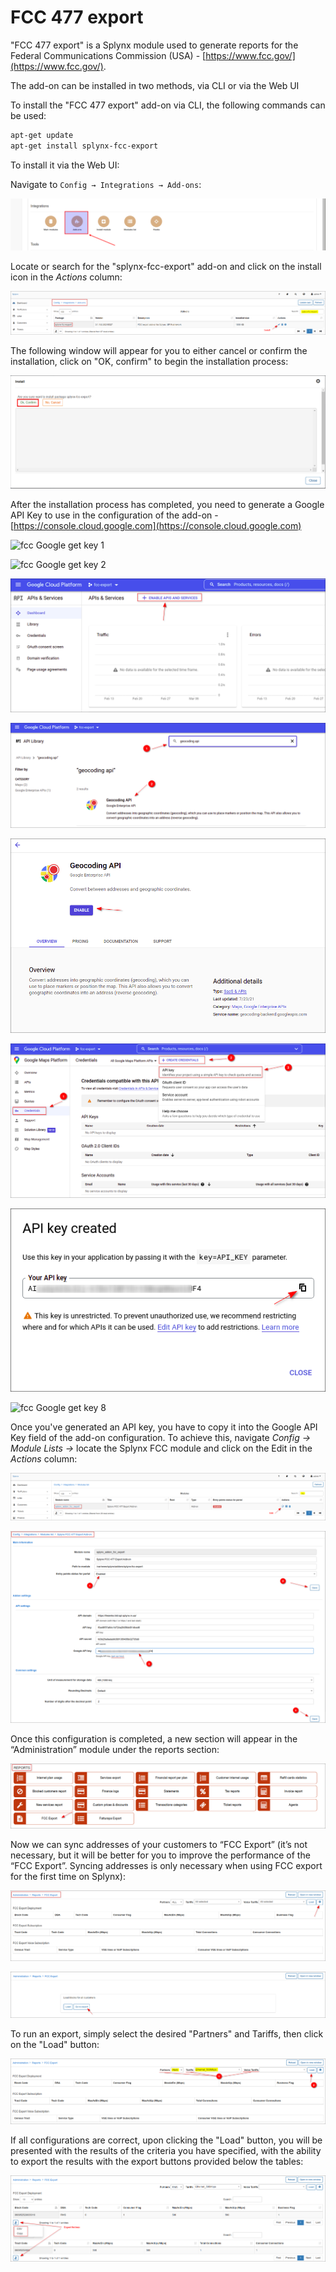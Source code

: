 FCC 477 export
==============

"FCC 477 export" is a Splynx module used to generate reports for the Federal Communications Commission (USA) - [https://www.fcc.gov/](https://www.fcc.gov/).

The add-on can be installed in two methods, via CLI or via the Web UI

To install the "FCC 477 export" add-on via CLI, the following commands can be used:

```bash
apt-get update
apt-get install splynx-fcc-export
```
To install it via the Web UI:

Navigate to `Config → Integrations → Add-ons`:

![Add-ons](0.png)

Locate or search for the "splynx-fcc-export" add-on and click on the install icon in the *Actions* column:

![fcc Web install](fcc_web_install.png)

The following window will appear for you to either cancel or confirm the installation, click on "OK, confirm" to begin the installation process:

![Addon](confirm.png)

After the installation process has completed, you need to generate a Google API Key to use in the configuration of the add-on - [https://console.cloud.google.com](https://console.cloud.google.com)

![fcc Google get key 1](fcc_google_key_1.png)

![fcc Google get key 2](fcc_google_key_2.png)

![fcc Google get key 3](fcc_google_key_3.png)

![fcc Google get key 4](fcc_google_key_4.png)

![fcc Google get key 5](fcc_google_key_5.png)

![fcc Google get key 6](fcc_google_key_6.png)

![fcc Google get key 7](fcc_google_key_7.png)

![fcc Google get key 8](fcc_google_key_8.png)

Once you've generated an API key, you have to copy it into the Google API Key field of the add-on configuration. To achieve this, navigate *Config → Module Lists →* locate the Splynx FCC module and click on the Edit in the *Actions* column:

![Edit module list](edit_module_list.png)

![Add API key](add_api_key.png)

Once this configuration is completed, a new section will appear in the “Administration” module under the reports section:

![fcc icon](fcc_icon.png)

Now we can sync addresses of your customers to “FCC Export” (it’s not necessary, but it will be better for you to improve the performance of the “FCC Export”. Syncing addresses is only necessary when using FCC export for the first time on Splynx):

![fcc Sync 1](fcc_sync_1.png)

![fcc Sync 2](fcc_sync_2.png)

To run an export, simply select the desired "Partners" and Tariffs, then click on the "Load" button:

![fcc filters](fcc_filters.png)

If all configurations are correct, upon clicking the "Load" button, you will be presented with the results of the criteria you have specified, with the ability to export the results with the export buttons provided below the tables:

![fcc export data](export_report.png)
